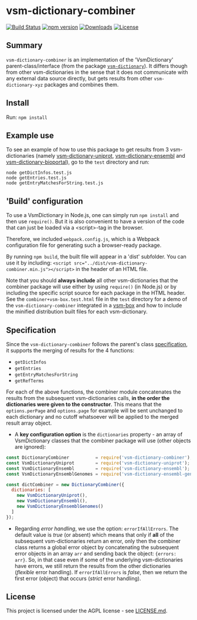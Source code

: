 # vsm-dictionary-combiner

<!-- badges: start -->
[![Build Status](https://travis-ci.com/vsmjs/vsm-dictionary-combiner.svg?branch=master)](https://travis-ci.com/vsmjs/vsm-dictionary-combiner)
[![npm version](https://img.shields.io/npm/v/vsm-dictionary-combiner)](https://www.npmjs.com/package/vsm-dictionary-combiner)
[![Downloads](https://img.shields.io/npm/dm/vsm-dictionary-combiner)](https://www.npmjs.com/package/vsm-dictionary-combiner)
[![License](https://img.shields.io/npm/l/vsm-dictionary-combiner)](#license)
<!-- badges: end -->

## Summary

`vsm-dictionary-combiner` is an implementation 
of the 'VsmDictionary' parent-class/interface (from the package
[`vsm-dictionary`](https://github.com/vsmjs/vsm-dictionary)). It differs 
though from other vsm-dictionaries in the sense that it does not communicate
with any external data source directly, but gets results from other `vsm-dictionary-xyz` 
packages and combines them.

## Install

Run: `npm install`

## Example use

To see an example of how to use this package to get results from 3 
vsm-dictionaries (namely [vsm-dictionary-uniprot](https://github.com/vsmjs/vsm-dictionary-uniprot), 
[vsm-dictionary-ensembl](https://github.com/vsmjs/vsm-dictionary-ensembl) and 
[vsm-dictionary-bioportal](https://github.com/vsmjs/vsm-dictionary-bioportal)), 
go to the `test` directory and run:
```
node getDictInfos.test.js
node getEntries.test.js
node getEntryMatchesForString.test.js
```

## 'Build' configuration

To use a VsmDictionary in Node.js, one can simply run `npm install` and then
use `require()`. But it is also convenient to have a version of the code that
can just be loaded via a &lt;script&gt;-tag in the browser.

Therefore, we included `webpack.config.js`, which is a Webpack configuration 
file for generating such a browser-ready package.

By running `npm build`, the built file will appear in a 'dist' subfolder. 
You can use it by including: 
`<script src="../dist/vsm-dictionary-combiner.min.js"></script>` in the
header of an HTML file. 

Note that you should **always include** all other vsm-dictionaries that the 
combiner package will use either by using `require()` (in Node.js) or by 
including the specific script source for each package in the HTML header. See
the `combiner+vsm-box.test.html` file in the `test` directory for a demo of
the `vsm-dictionary-combiner` integrated in a [vsm-box](https://github.com/vsmjs/vsm-box) 
and how to include the minified distribution built files for each vsm-dictionary.

## Specification

Since the `vsm-dictionary-combiner` follows the parent's class 
[specification](https://github.com/vsmjs/vsm-dictionary/blob/master/Dictionary.spec.md),
it supports the merging of results for the 4 functions:
- `getDictInfos`
- `getEntries`
- `getEntryMatchesForString`
- `getRefTerms`

For each of the above functions, the combiner module concatenates the results 
from the subsequent vsm-dictionaries calls, **in the order the dictionaries 
were given to the constructor**. This means that the `options.perPage` and 
`options.page` for example will be sent unchanged to each dictionary and no 
cutoff whatsoever will be applied to the merged result array object.

- A **key configuration option** is the `dictionaries` property - an array 
of VsmDictionary classes that the combiner package will use (other objects
are ignored):

```js
const DictionaryCombiner          = require('vsm-dictionary-combiner');
const VsmDictionaryUniprot        = require('vsm-dictionary-uniprot');
const VsmDictionaryEnsembl        = require('vsm-dictionary-ensembl');
const VsmDictionaryEnsemblGenomes = require('vsm-dictionary-ensembl-genomes');

const dictCombiner = new DictionaryCombiner({
  dictionaries: [
    new VsmDictionaryUniprot(),
    new VsmDictionaryEnsembl(),
    new VsmDictionaryEnsemblGenomes()
  ]
});
```

- Regarding *error handling*, we use the option: `errorIfAllErrors`. The default
value is *true* (or absent) which means that only if **all** of the subsequent 
vsm-dictionaries return an error, only then the combiner class returns a global 
error object by concatenating the subsequent error objects in an array `arr` and 
sending back the object: `{errors: arr}`. So, in that case even if some of the 
underlying vsm-dictionaries have errors, we still return the results from the 
other dictionaries (*flexible* error handling). If `errorIfAllErrors` is *false*, 
then we return the first error (object) that occurs (*strict* error handling).

## License

This project is licensed under the AGPL license - see [LICENSE.md](LICENSE.md).
